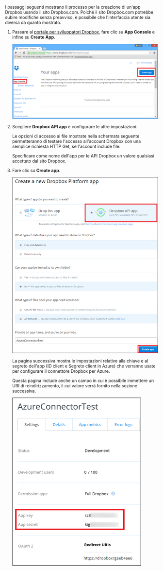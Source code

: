 I passaggi seguenti mostrano il processo per la creazione di un'app Dropbox usando il sito Dropbox.com. Poiché il sito Dropbox.com potrebbe subire modifiche senza preavviso, è possibile che l'interfaccia utente sia diversa da quanto mostrato.

1. Passare al [portale per sviluppatori Dropbox](https://www.dropbox.com/developers/apps), fare clic su **App Console** e infine su **Create App**.

	![Creare un'app Dropbox](./media/app-service-api-create-dropbox-app/dbappcreate.png)

2. Scegliere **Dropbox API app** e configurare le altre impostazioni.
 
	Le opzioni di accesso ai file mostrate nella schermata seguente permetteranno di testare l'accesso all'account Dropbox con una semplice richiesta HTTP Get, se l'account include file.

	Specificare come nome dell'app per le API Dropbox un valore qualsiasi accettato dal sito Dropbox.

3. Fare clic su **Create app**.

	![Creare un'app Dropbox](./media/app-service-api-create-dropbox-app/dbapiapp.png)

	La pagina successiva mostra le impostazioni relative alla chiave e al segreto dell'app (ID client e Segreto client in Azure) che verranno usate per configurare il connettore Dropbox per Azure.

	Questa pagina include anche un campo in cui è possibile immettere un URI di reindirizzamento, il cui valore verrà fornito nella sezione successiva.

	![Creare un'app Dropbox](./media/app-service-api-create-dropbox-app/dbappsettings.png)

<!---HONumber=July15_HO3-->